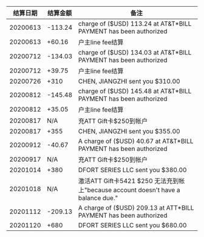 结算日期|结算金额|备注
---|---|---
20200613|-113.24|charge of ($USD) 113.24 at AT&T*BILL PAYMENT has been authorized
20200613|+60.16|户主line fee结算
20200712|-134.03|charge of ($USD) 134.03 at AT&T*BILL PAYMENT has been authorized
20200712|+39.75|户主line fee结算
20200726|+310|CHEN, JIANGZHI sent you $310.00
20200812|-145.48|charge of ($USD) 145.48 at AT&T*BILL PAYMENT has been authorized
20200812|+35.05| 户主line fee结算
20200817|N/A|充ATT Gift卡$250到帐户
20200817|+355|CHEN, JIANGZHI sent you $355.00
20200912|-40.67|A charge of ($USD) 40.67 at AT&T*BILL PAYMENT has been authorized
20200917|N/A|充ATT Gift卡$250到帐户
20201014|+380|DFORT SERIES LLC sent you $380.00
20201018|N/A|激活ATT Gift卡5421 $250 无法充到帐上"because account doesn't have a balance due."
20201112|-209.13|A charge of ($USD) 209.13 at ATT*BILL PAYMENT has been authorized
20201120|+680|DFORT SERIES LLC sent you $680.00
